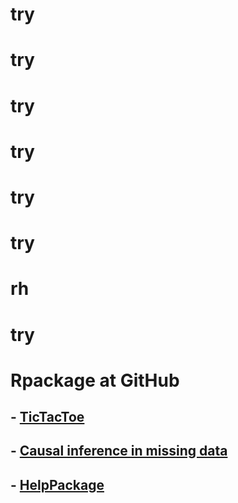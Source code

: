 # try

# try

# try

# try

# try

# try

# rh

# try

# Rpackage at GitHub
## - [TicTacToe](https://github.com/mcl868/TicTacToe/blob/master/README.md)
## - [Causal inference in missing data](https://github.com/mcl868/causalinmisdata/blob/master/README.md)
## - [HelpPackage](https://github.com/mcl868/HelpPackage/blob/master/README.md)
